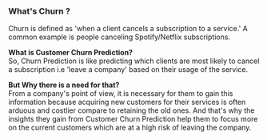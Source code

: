 ### What's Churn ?
Churn is defined as 'when a client
cancels a subscription to a service.' A
common example is people canceling
Spotify/Netflix subscriptions.

****What is Customer Churn Prediction?****</br>
So, Churn Prediction is like predicting
which clients are most likely to cancel a
subscription i.e 'leave a company'
based on their usage of the service.

****But Why there is a need for that?****</br>
From a company's point of view, it is necessary for them
to gain this information because acquiring new customers
for their services is often arduous and costlier compare to
retaining the old ones. And that's why the insights they
gain from Customer Churn Prediction help them to focus
more on the current customers which are at a high risk of
leaving the company.
